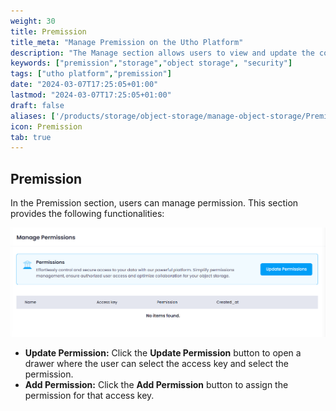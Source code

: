```yaml
---
weight: 30
title: Premission
title_meta: "Manage Premission on the Utho Platform"
description: "The Manage section allows users to view and update the configuration of their deployed Premission. This section provides a comprehensive interface to manage Premission users, configure firewalls, and destroy Premission instances."
keywords: ["premission","storage","object storage", "security"]
tags: ["utho platform","premission"]
date: "2024-03-07T17:25:05+01:00"
lastmod: "2024-03-07T17:25:05+01:00"
draft: false 
aliases: ['/products/storage/object-storage/manage-object-storage/Premission']
icon: Premission
tab: true
---
```


## Premission

In the Premission section, users can manage permission. This section provides the following functionalities:

![Utho-objectStorage-premission](image/Utho-objectStorage-premission.png)

* **Update Permission:** Click the **Update Permission** button to open a drawer where the user can select the access key and select the permission.
* **Add Permission:** Click the **Add Permission** button to assign the permission for that access key.



